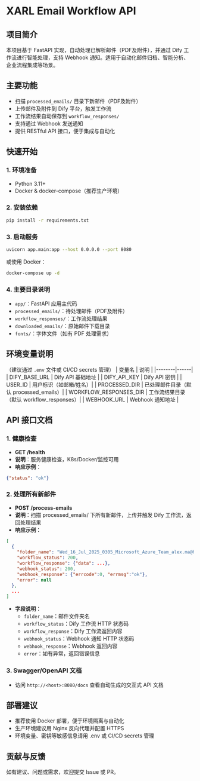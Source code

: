 # XARL Email Workflow API

## 项目简介

本项目基于 FastAPI 实现，自动处理已解析邮件（PDF及附件），并通过 Dify 工作流进行智能处理，支持 Webhook 通知。适用于自动化邮件归档、智能分析、企业流程集成等场景。

## 主要功能
- 扫描 `processed_emails/` 目录下新邮件（PDF及附件）
- 上传邮件及附件到 Dify 平台，触发工作流
- 工作流结果自动保存到 `workflow_responses/`
- 支持通过 Webhook 发送通知
- 提供 RESTful API 接口，便于集成与自动化

## 快速开始

### 1. 环境准备
- Python 3.11+
- Docker & docker-compose（推荐生产环境）

### 2. 安装依赖
```bash
pip install -r requirements.txt
```

### 3. 启动服务
```bash
uvicorn app.main:app --host 0.0.0.0 --port 8080
```
或使用 Docker：
```bash
docker-compose up -d
```

### 4. 主要目录说明
- `app/`：FastAPI 应用主代码
- `processed_emails/`：待处理邮件（PDF及附件）
- `workflow_responses/`：工作流处理结果
- `downloaded_emails/`：原始邮件下载目录
- `fonts/`：字体文件（如有 PDF 处理需求）

## 环境变量说明
（建议通过 `.env` 文件或 CI/CD secrets 管理）
| 变量名 | 说明 |
|--------|------|
| DIFY_BASE_URL | Dify API 基础地址 |
| DIFY_API_KEY | Dify API 密钥 |
| USER_ID | 用户标识（如邮箱/姓名）|
| PROCESSED_DIR | 已处理邮件目录（默认 processed_emails）|
| WORKFLOW_RESPONSES_DIR | 工作流结果目录（默认 workflow_responses）|
| WEBHOOK_URL | Webhook 通知地址 |

## API 接口文档

### 1. 健康检查
- **GET /health**
- **说明**：服务健康检查，K8s/Docker/监控可用
- **响应示例**：
```json
{"status": "ok"}
```

### 2. 处理所有新邮件
- **POST /process-emails**
- **说明**：扫描 processed_emails/ 下所有新邮件，上传并触发 Dify 工作流，返回处理结果
- **响应示例**：
```json
[
  {
    "folder_name": "Wed_16_Jul_2025_0305_Microsoft_Azure_Team_alex.ma@huameisoft.c_[广告]_AD_参加我们举办的_Microsoft_Azur",
    "workflow_status": 200,
    "workflow_response": {"data": ...},
    "webhook_status": 200,
    "webhook_response": {"errcode":0, "errmsg":"ok"},
    "error": null
  },
  ...
]
```

- **字段说明**：
  - `folder_name`：邮件文件夹名
  - `workflow_status`：Dify 工作流 HTTP 状态码
  - `workflow_response`：Dify 工作流返回内容
  - `webhook_status`：Webhook 通知 HTTP 状态码
  - `webhook_response`：Webhook 返回内容
  - `error`：如有异常，返回错误信息

### 3. Swagger/OpenAPI 文档
- 访问 `http://<host>:8080/docs` 查看自动生成的交互式 API 文档

## 部署建议
- 推荐使用 Docker 部署，便于环境隔离与自动化
- 生产环境建议用 Nginx 反向代理并配置 HTTPS
- 环境变量、密钥等敏感信息请用 .env 或 CI/CD secrets 管理

## 贡献与反馈
如有建议、问题或需求，欢迎提交 Issue 或 PR。 